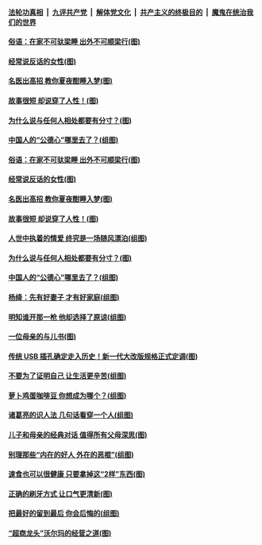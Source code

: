 ####  [法轮功真相](../../../../basic/blob/master/README.md?t=09061252) &nbsp;|&nbsp; [九评共产党](../../../../9ping.md/blob/master/README.md?t=09061252) &nbsp;|&nbsp; [解体党文化](../../../../jtdwh.md/blob/master/README.md?t=09061252)  &nbsp;|&nbsp; [共产主义的终极目的](../../../../gczydzjmd.md/blob/master/README.md?t=09061252) &nbsp;|&nbsp; [魔鬼在统治我们的世界](../../../../mgztzwmdsj.md/blob/master/README.md?t=09061252) 

#### [俗语：在家不可驮梁睡 出外不可顺梁行(图)](../pages/p8/906381.md?t=09061252) 

#### [经常说反话的女性(图)](../pages/p8/906289.md?t=09061252) 

#### [名医出高招 教你夏夜酣睡入梦(图)](../pages/p8/905220.md?t=09061252) 

#### [故事很短 却说穿了人性！(图)](../pages/p8/905475.md?t=09061252) 

#### [为什么说与任何人相处都要有分寸？(图)](../pages/p8/906052.md?t=09061252) 

#### [中国人的“公德心”哪里去了？(组图)](../pages/p8/906244.md?t=09061252) 

#### [俗语：在家不可驮梁睡 出外不可顺梁行(图)](../pages/p8/906381.md?t=09061252) 

#### [经常说反话的女性(图)](../pages/p8/906289.md?t=09061252) 

#### [名医出高招 教你夏夜酣睡入梦(图)](../pages/p8/905220.md?t=09061252) 

#### [故事很短 却说穿了人性！(图)](../pages/p8/905475.md?t=09061252) 

#### [人世中执着的情爱 终究是一场随风漂泊(组图)](../pages/p8/906143.md?t=09061252) 

#### [为什么说与任何人相处都要有分寸？(图)](../pages/p8/906052.md?t=09061252) 

#### [中国人的“公德心”哪里去了？(组图)](../pages/p8/906244.md?t=09061252) 

#### [杨绛：先有好妻子 才有好家庭(组图)](../pages/p8/905468.md?t=09061252) 

#### [明知谁开那一枪 他却选择了原谅(组图)](../pages/p8/906029.md?t=09061252) 

#### [一位母亲的与儿书(图)](../pages/p8/905222.md?t=09061252) 

#### [传统 USB 插孔确定走入历史！新一代大改版规格正式定调(图)](../pages/p8/906163.md?t=09061252) 

#### [不要为了证明自己 让生活更辛苦(组图)](../pages/p8/906055.md?t=09061252) 

#### [萝卜鸡蛋咖啡豆 你想成为哪个？(组图)](../pages/p8/905878.md?t=09061252) 

#### [诸葛亮的识人法 几句话看穿一个人(组图)](../pages/p8/906117.md?t=09061252) 

#### [儿子和母亲的经典对话 值得所有父母深思(图)](../pages/p8/906077.md?t=09061252) 

#### [别理那些“内在的好人 外在的恶棍”(组图)](../pages/p8/906036.md?t=09061252) 

#### [速食也可以很健康 只要拿掉这“2样”东西(图)](../pages/p8/906033.md?t=09061252) 

#### [正确的刷牙方式 让口气更清新(图)](../pages/p8/905419.md?t=09061252) 

#### [把最好的留到最后 你会后悔的(组图)](../pages/p8/905413.md?t=09061252) 

#### [“超商龙头”沃尔玛的经营之道(图)](../pages/p8/905459.md?t=09061252) 

